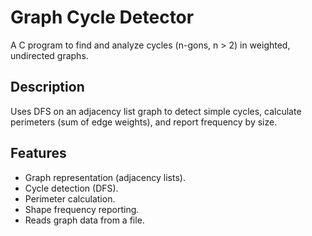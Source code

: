 # Graph Cycle Detector

A C program to find and analyze cycles (n-gons, n > 2) in weighted, undirected graphs.

## Description

Uses DFS on an adjacency list graph to detect simple cycles, calculate perimeters (sum of edge weights), and report frequency by size.

## Features

- Graph representation (adjacency lists).
- Cycle detection (DFS).
- Perimeter calculation.
- Shape frequency reporting.
- Reads graph data from a file.

